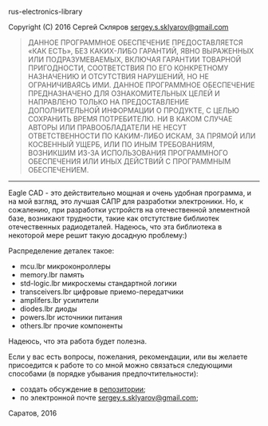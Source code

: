 rus-electronics-library

Copyright (C) 2016 Сергей Скляров <sergey.s.sklyarov@gmail.com>

> ДАННОЕ ПРОГРАММНОЕ ОБЕСПЕЧЕНИЕ ПРЕДОСТАВЛЯЕТСЯ «КАК ЕСТЬ», БЕЗ КАКИХ-ЛИБО
> ГАРАНТИЙ, ЯВНО ВЫРАЖЕННЫХ ИЛИ ПОДРАЗУМЕВАЕМЫХ, ВКЛЮЧАЯ ГАРАНТИИ ТОВАРНОЙ
> ПРИГОДНОСТИ, СООТВЕТСТВИЯ ПО ЕГО КОНКРЕТНОМУ НАЗНАЧЕНИЮ И ОТСУТСТВИЯ
> НАРУШЕНИЙ, НО НЕ ОГРАНИЧИВАЯСЬ ИМИ. ДАННОЕ ПРОГРАММНОЕ ОБЕСПЕЧЕНИЕ
> ПРЕДНАЗНАЧЕНО ДЛЯ ОЗНАКОМИТЕЛЬНЫХ ЦЕЛЕЙ И НАПРАВЛЕНО ТОЛЬКО НА
> ПРЕДОСТАВЛЕНИЕ ДОПОЛНИТЕЛЬНОЙ ИНФОРМАЦИИ О ПРОДУКТЕ, С ЦЕЛЬЮ СОХРАНИТЬ ВРЕМЯ
> ПОТРЕБИТЕЛЮ. НИ В КАКОМ СЛУЧАЕ АВТОРЫ ИЛИ ПРАВООБЛАДАТЕЛИ НЕ НЕСУТ
> ОТВЕТСТВЕННОСТИ ПО КАКИМ-ЛИБО ИСКАМ, ЗА ПРЯМОЙ ИЛИ КОСВЕННЫЙ УЩЕРБ, ИЛИ
> ПО ИНЫМ ТРЕБОВАНИЯМ, ВОЗНИКШИМ ИЗ-ЗА ИСПОЛЬЗОВАНИЯ ПРОГРАММНОГО ОБЕСПЕЧЕНИЯ
> ИЛИ ИНЫХ ДЕЙСТВИЙ С ПРОГРАММНЫМ ОБЕСПЕЧЕНИЕМ.
---
Eagle CAD - это действительно мощная и очень удобная программа, 
и на мой взгляд, это лучшая САПР для разработки электроники.
Но, к сожалению, при разработки устройств на отечественной элементной базе,
возникают трудности, такие как отстутствие библиотек отечественных радиодеталей.
Надеюсь, что эта библиотека в некоторой мере решит такую досадную проблему:)


Распределение деталек такое:
* mcu.lbr          микроконроллеры
* memory.lbr       память
* std-logic.lbr    микросхемы стандартной логики
* transceivers.lbr цифровые приемо-передатчики
* amplifers.lbr    усилители
* diodes.lbr       диоды
* powers.lbr       источники питания
* others.lbr       прочие компоненты

Надеюсь, что эта работа будет полезна.

Если у вас есть вопросы, пожелания, рекомендации, или вы желаете присоедится к работе то
со мной можно связаться следующими способами (в порядке убывания предпочтительности):
- создать обсуждение в [репозитории](https://github.com/kirra-cat/rus-electronics-library/issues);
- по электронной почте [sergey.s.sklyarov@gmail.com](mailto:sergey.s.sklyarov@gmail.com);


Саратов, 2016
